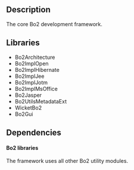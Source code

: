 ## Description ##
The core Bo2 development framework.

## Libraries ##
  * Bo2Architecture
  * Bo2ImplOpen
  * Bo2ImplHibernate
  * Bo2ImplJee
  * Bo2ImplJotm
  * Bo2ImplMsOffice
  * Bo2Jasper
  * Bo2UtilsMetadataExt
  * WicketBo2
  * Bo2Gui


## Dependencies ##
#### Bo2 libraries ####
The framework uses all other Bo2 utility modules.




